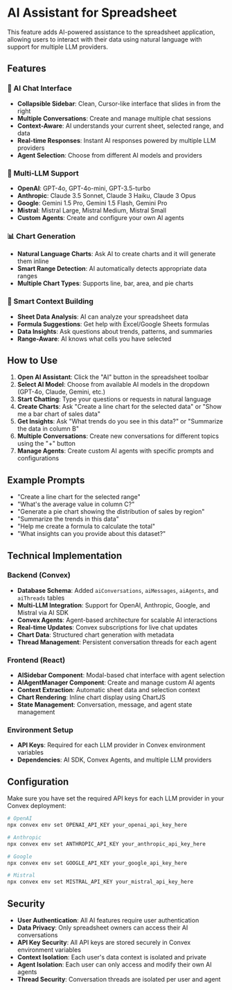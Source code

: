 # AI Assistant for Spreadsheet

This feature adds AI-powered assistance to the spreadsheet application, allowing users to interact with their data using natural language with support for multiple LLM providers.

## Features

### 🤖 AI Chat Interface
- **Collapsible Sidebar**: Clean, Cursor-like interface that slides in from the right
- **Multiple Conversations**: Create and manage multiple chat sessions
- **Context-Aware**: AI understands your current sheet, selected range, and data
- **Real-time Responses**: Instant AI responses powered by multiple LLM providers
- **Agent Selection**: Choose from different AI models and providers

### 🔧 Multi-LLM Support
- **OpenAI**: GPT-4o, GPT-4o-mini, GPT-3.5-turbo
- **Anthropic**: Claude 3.5 Sonnet, Claude 3 Haiku, Claude 3 Opus
- **Google**: Gemini 1.5 Pro, Gemini 1.5 Flash, Gemini Pro
- **Mistral**: Mistral Large, Mistral Medium, Mistral Small
- **Custom Agents**: Create and configure your own AI agents

### 📊 Chart Generation
- **Natural Language Charts**: Ask AI to create charts and it will generate them inline
- **Smart Range Detection**: AI automatically detects appropriate data ranges
- **Multiple Chart Types**: Supports line, bar, area, and pie charts

### 🧠 Smart Context Building
- **Sheet Data Analysis**: AI can analyze your spreadsheet data
- **Formula Suggestions**: Get help with Excel/Google Sheets formulas
- **Data Insights**: Ask questions about trends, patterns, and summaries
- **Range-Aware**: AI knows what cells you have selected

## How to Use

1. **Open AI Assistant**: Click the "AI" button in the spreadsheet toolbar
2. **Select AI Model**: Choose from available AI models in the dropdown (GPT-4o, Claude, Gemini, etc.)
3. **Start Chatting**: Type your questions or requests in natural language
4. **Create Charts**: Ask "Create a line chart for the selected data" or "Show me a bar chart of sales data"
5. **Get Insights**: Ask "What trends do you see in this data?" or "Summarize the data in column B"
6. **Multiple Conversations**: Create new conversations for different topics using the "+" button
7. **Manage Agents**: Create custom AI agents with specific prompts and configurations

## Example Prompts

- "Create a line chart for the selected range"
- "What's the average value in column C?"
- "Generate a pie chart showing the distribution of sales by region"
- "Summarize the trends in this data"
- "Help me create a formula to calculate the total"
- "What insights can you provide about this dataset?"

## Technical Implementation

### Backend (Convex)
- **Database Schema**: Added `aiConversations`, `aiMessages`, `aiAgents`, and `aiThreads` tables
- **Multi-LLM Integration**: Support for OpenAI, Anthropic, Google, and Mistral via AI SDK
- **Convex Agents**: Agent-based architecture for scalable AI interactions
- **Real-time Updates**: Convex subscriptions for live chat updates
- **Chart Data**: Structured chart generation with metadata
- **Thread Management**: Persistent conversation threads for each agent

### Frontend (React)
- **AISidebar Component**: Modal-based chat interface with agent selection
- **AIAgentManager Component**: Create and manage custom AI agents
- **Context Extraction**: Automatic sheet data and selection context
- **Chart Rendering**: Inline chart display using ChartJS
- **State Management**: Conversation, message, and agent state management

### Environment Setup
- **API Keys**: Required for each LLM provider in Convex environment variables
- **Dependencies**: AI SDK, Convex Agents, and multiple LLM providers

## Configuration

Make sure you have set the required API keys for each LLM provider in your Convex deployment:

```bash
# OpenAI
npx convex env set OPENAI_API_KEY your_openai_api_key_here

# Anthropic
npx convex env set ANTHROPIC_API_KEY your_anthropic_api_key_here

# Google
npx convex env set GOOGLE_API_KEY your_google_api_key_here

# Mistral
npx convex env set MISTRAL_API_KEY your_mistral_api_key_here
```

## Security

- **User Authentication**: All AI features require user authentication
- **Data Privacy**: Only spreadsheet owners can access their AI conversations
- **API Key Security**: All API keys are stored securely in Convex environment variables
- **Context Isolation**: Each user's data context is isolated and private
- **Agent Isolation**: Each user can only access and modify their own AI agents
- **Thread Security**: Conversation threads are isolated per user and agent
